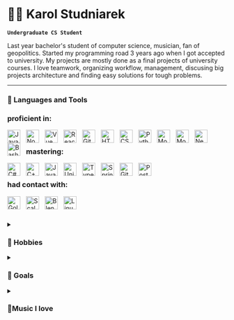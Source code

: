 # 🕺🏻 Karol Studniarek

**`Undergraduate CS Student`**


Last year bachelor's student of computer science, musician, fan of geopolitics. Started my programming road 3 years ago when I got accepted to university. My projects are mostly done as a final projects of university courses. I love teamwork, organizing workflow, management, discusing big projects architecture and finding easy solutions for  tough problems.

---

### 🧰 Languages and Tools
<h3> proficient in: </h3>
<img align="left" alt="JavaScript" width="30px" style="padding-right:10px;" src="https://cdn.jsdelivr.net/gh/devicons/devicon/icons/javascript/javascript-plain.svg" />
<img align="left" alt="NodeJS" width="30px" style="padding-right:10px;" src="https://cdn.jsdelivr.net/gh/devicons/devicon/icons/nodejs/nodejs-original.svg" />
<img align="left" alt="Vue" width="30px" style="padding-right:10px;" src="https://cdn.jsdelivr.net/gh/devicons/devicon@latest/icons/vuejs/vuejs-original.svg" />
<img align="left" alt="React" width="30px" style="padding-right:10px;" src="https://cdn.jsdelivr.net/gh/devicons/devicon/icons/react/react-original.svg" />
<img align="left" alt="Git" width="30px" style="padding-right:10px;" src="https://cdn.jsdelivr.net/gh/devicons/devicon/icons/git/git-original.svg" />
<img align="left" alt="HTML" width="30px" style="padding-right:10px;" src="https://cdn.jsdelivr.net/gh/devicons/devicon/icons/html5/html5-plain.svg" />
<img align="left" alt="CSS" width="30px" style="padding-right:10px;" src="https://cdn.jsdelivr.net/gh/devicons/devicon/icons/css3/css3-plain.svg" />
<img align="left" alt="Python" width="30px" style="padding-right:10px;" src="https://cdn.jsdelivr.net/gh/devicons/devicon/icons/python/python-plain.svg" />
<img align="left" alt="MongoDB" width="30px" style="padding-right:10px;" src="https://cdn.jsdelivr.net/gh/devicons/devicon@latest/icons/mongodb/mongodb-original.svg" />
<img align="left" alt="MongoDB" width="30px" style="padding-right:10px;" src="https://cdn.jsdelivr.net/gh/devicons/devicon@latest/icons/docker/docker-original.svg" />
<img align="left" alt="Neo4j" width="30px" style="padding-right:10px;" src="https://cdn.jsdelivr.net/gh/devicons/devicon@latest/icons/neo4j/neo4j-original.svg" />
<img align="left" alt="Bash" width="30px" style="padding-right:10px;" src="https://cdn.jsdelivr.net/gh/devicons/devicon/icons/bash/bash-original.svg" />
<br>
<h3> mastering: </h3>
<img align="left" alt="C#" width="30px" style="padding-right:10px;" 
src="https://cdn.jsdelivr.net/gh/devicons/devicon@latest/icons/csharp/csharp-original.svg"/>
<img align="left" alt="C++" width="30px" style="padding-right:10px;" src="https://cdn.jsdelivr.net/gh/devicons/devicon@latest/icons/cplusplus/cplusplus-plain.svg" />
<img align="left" alt="Java" width="30px" style="padding-right:10px;" src="https://cdn.jsdelivr.net/gh/devicons/devicon/icons/java/java-original.svg"/>
<img align="left" alt="Unity" width="30px" style="padding-right:10px;" src="https://cdn.jsdelivr.net/gh/devicons/devicon@latest/icons/unity/unity-original.svg" />
<img align="left" alt="TypeScript" width="30px" style="padding-right:10px;" src="https://cdn.jsdelivr.net/gh/devicons/devicon/icons/typescript/typescript-plain.svg" />
<img align="left" alt="Spring" width="30px" style="padding-right:10px;" src="https://cdn.jsdelivr.net/gh/devicons/devicon/icons/spring/spring-original.svg" />
<img align="left" alt="GitHub" width="30px" style="padding-right:10px;" src="https://cdn.jsdelivr.net/gh/devicons/devicon@latest/icons/github/github-original.svg" />
<img align="left" alt="PostgreSQL" width="30px" style="padding-right:10px;" src="https://cdn.jsdelivr.net/gh/devicons/devicon@latest/icons/postgresql/postgresql-original.svg" />
<br>
<h3> had contact with: </h3>
<img align="left" alt="Golang" width="30px" style="padding-right:10px;" src="https://cdn.jsdelivr.net/gh/devicons/devicon@latest/icons/go/go-original.svg" />
<img align="left" alt="Scala" width="30px" style="padding-right:10px;" src="https://cdn.jsdelivr.net/gh/devicons/devicon@latest/icons/scala/scala-original.svg" />
<img align="left" alt="Blender" width="30px" style="padding-right:10px;" src="https://cdn.jsdelivr.net/gh/devicons/devicon@latest/icons/blender/blender-original.svg" />
<img align="left" alt="Linux" width="30px" style="padding-right:10px;" src="https://cdn.jsdelivr.net/gh/devicons/devicon/icons/linux/linux-original.svg" />
<br />

#
<details>
 <summary><h3>🤌 Hobbies</h3></summary>
  🧗🏻 Indoor climbing
  <br>
  🎸 Music playing & production
  <br>
  ⛷ Ski
  <br>
  👨🏻‍🍳 Cooking & tasting 
</details>
<details>
 <summary><h3>🏹 Goals</h3></summary>
  🏢 Find an internship and my first job!!
  <br>
  💿 Record an LP
  <br>
  🇫🇷 Learn French
  <br>
  💪 Lift 60kg on bench
</details>
<details>
 <summary><h3>🎵Music I love</h3></summary>
 <a href="https://open.spotify.com/artist/6XYvaoDGE0VmRt83Jss9Sn?si=MM0P9I6WRZ-zq5iGfLGXQA"> King gizzard & the lizzard wizzard</a><br>
 <a href="https://open.spotify.com/artist/44XzG6GoJZNtkIGW19hsUK?si=7q54zpH_SjqDl_lGLS3Uwg"> Tommy Cash</a><br>
 <a href="https://open.spotify.com/album/5umfbilwNkvJaWgOoMXnMk?si=JViVYriITAuC0u5jyFXUHA"> Best of Andrzej Zaucha</a><br>
 <a href="https://open.spotify.com/artist/2YZyLoL8N0Wb9xBt1NhZWg?si=c43da2309b124037"> Kendrick Lamar</a><br>
</details>
